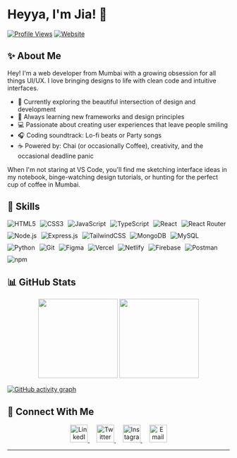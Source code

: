 # Heyya, I'm Jia! 👋

[![Profile Views](https://komarev.com/ghpvc/?username=jia2005&color=blueviolet)](https://github.com/jia2005) [![Website](https://img.shields.io/badge/Portfolio-Coming%20Soon-purple)](https://github.com/jia2005)

## ✨ About Me 

Hey! I'm a web developer from Mumbai with a growing obsession for all things UI/UX. I love bringing designs to life with clean code and intuitive interfaces.

- 🎨 Currently exploring the beautiful intersection of design and development
- 🌱 Always learning new frameworks and design principles
- 💻 Passionate about creating user experiences that leave people smiling
- 🎧 Coding soundtrack: Lo-fi beats or Party songs 
- ☕ Powered by: Chai (or occasionally Coffee), creativity, and the occasional deadline panic

When I'm not staring at VS Code, you'll find me sketching interface ideas in my notebook, binge-watching design tutorials, or hunting for the perfect cup of coffee in Mumbai.

## 🚀 Skills

<div style="display: flex; gap: 10px; flex-wrap: wrap;">
  <img src="https://img.shields.io/badge/-HTML5-E34F26?style=for-the-badge&logo=html5&logoColor=white" alt="HTML5"/>
  <img src="https://img.shields.io/badge/-CSS3-1572B6?style=for-the-badge&logo=css3&logoColor=white" alt="CSS3"/>
  <img src="https://img.shields.io/badge/-JavaScript-F7DF1E?style=for-the-badge&logo=javascript&logoColor=black" alt="JavaScript"/>
  <img src="https://img.shields.io/badge/-TypeScript-3178C6?style=for-the-badge&logo=typescript&logoColor=white" alt="TypeScript"/>
  <img src="https://img.shields.io/badge/-React-61DAFB?style=for-the-badge&logo=react&logoColor=black" alt="React"/>
  <img src="https://img.shields.io/badge/-React_Router-CA4245?style=for-the-badge&logo=react-router&logoColor=white" alt="React Router"/>
  <img src="https://img.shields.io/badge/-Node.js-339933?style=for-the-badge&logo=node.js&logoColor=white" alt="Node.js"/>
  <img src="https://img.shields.io/badge/-Express.js-000000?style=for-the-badge&logo=express&logoColor=white" alt="Express.js"/>
  <img src="https://img.shields.io/badge/-TailwindCSS-06B6D4?style=for-the-badge&logo=tailwindcss&logoColor=white" alt="TailwindCSS"/>
  <img src="https://img.shields.io/badge/-MongoDB-47A248?style=for-the-badge&logo=mongodb&logoColor=white" alt="MongoDB"/>
  <img src="https://img.shields.io/badge/-MySQL-4479A1?style=for-the-badge&logo=mysql&logoColor=white" alt="MySQL"/>
  <img src="https://img.shields.io/badge/-Python-3776AB?style=for-the-badge&logo=python&logoColor=white" alt="Python"/>
  <img src="https://img.shields.io/badge/-Git-F05032?style=for-the-badge&logo=git&logoColor=white" alt="Git"/>
  <img src="https://img.shields.io/badge/-Figma-F24E1E?style=for-the-badge&logo=figma&logoColor=white" alt="Figma"/>
  <img src="https://img.shields.io/badge/-Vercel-000000?style=for-the-badge&logo=vercel&logoColor=white" alt="Vercel"/>
  <img src="https://img.shields.io/badge/-Netlify-00C7B7?style=for-the-badge&logo=netlify&logoColor=white" alt="Netlify"/>
  <img src="https://img.shields.io/badge/-Firebase-FFCA28?style=for-the-badge&logo=firebase&logoColor=black" alt="Firebase"/>
  <img src="https://img.shields.io/badge/-Postman-FF6C37?style=for-the-badge&logo=postman&logoColor=white" alt="Postman"/>
  <img src="https://img.shields.io/badge/-npm-CB3837?style=for-the-badge&logo=npm&logoColor=white" alt="npm"/>
</div>

## 📊 GitHub Stats

<div align="center">
  <img height="180em" src="https://github-readme-stats.vercel.app/api?username=jia2005&show_icons=true&theme=material-palenight&include_all_commits=true&count_private=true" />
  <img height="180em" src="https://github-readme-stats.vercel.app/api/top-langs/?username=jia2005&layout=compact&langs_count=7&theme=material-palenight" />
</div>

[![GitHub activity graph](https://github-readme-activity-graph.vercel.app/graph?username=Jia2005&bg_color=ffffff)](https://github.com/Jia2005)

## 🤝 Connect With Me

<p align="center">
  <a href="https://linkedin.com" target="https://www.linkedin.com/in/jia-harisinghani/">
    <img src="https://raw.githubusercontent.com/rahuldkjain/github-profile-readme-generator/master/src/images/icons/Social/linked-in-alt.svg" alt="LinkedIn" height="40" width="40" />
  </a>
  &nbsp;&nbsp;&nbsp;
  <a href="https://twitter.com" target="https://x.com/JiaH2005">
    <img src="https://raw.githubusercontent.com/rahuldkjain/github-profile-readme-generator/master/src/images/icons/Social/twitter.svg" alt="Twitter" height="40" width="40" />
  </a>
  &nbsp;&nbsp;&nbsp;
  <a href="https://instagram.com" target="https://www.instagram.com/jiaaa2005/">
    <img src="https://raw.githubusercontent.com/rahuldkjain/github-profile-readme-generator/master/src/images/icons/Social/instagram.svg" alt="Instagram" height="40" width="40" />
  </a>
  &nbsp;&nbsp;&nbsp;
  <a href="mailto:jia2.harisinghani@gmail.com">
    <img src="https://cdn-icons-png.flaticon.com/512/5968/5968534.png" alt="Email" height="40" width="40" />
  </a>
</p>

---
